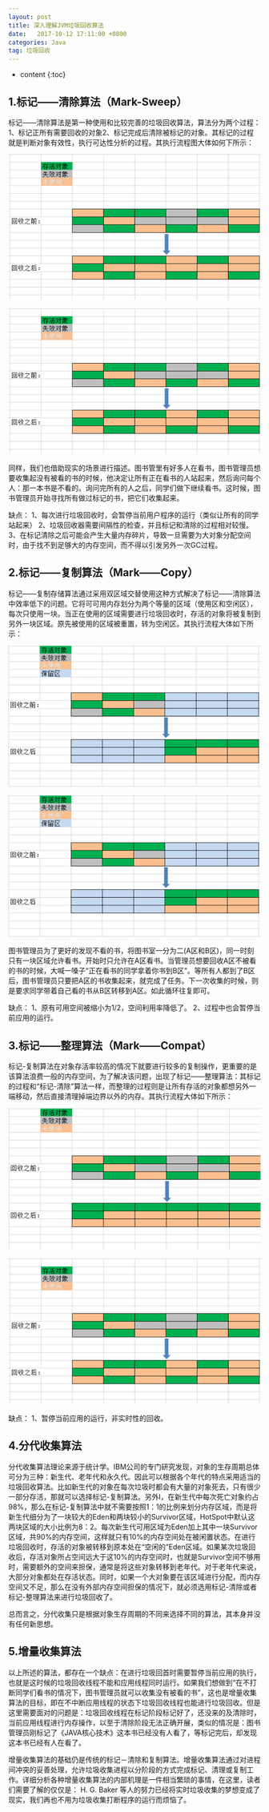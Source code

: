 ```yaml
---
layout: post
title: 深入理解JVM垃圾回收算法
date:   2017-10-12 17:11:00 +0800
categories: Java
tag: 垃圾回收
---
```

* content
{:toc}



1.标记——清除算法（Mark-Sweep）
----------------

标记——清除算法是第一种使用和比较完善的垃圾回收算法，算法分为两个过程：1、标记正所有需要回收的对象2、标记完成后清除被标记的对象。其标记的过程就是判断对象有效性，执行可达性分析的过程。其执行流程图大体如何下所示：
 
![标记-清除](image/gc1.png)

![Mark-Sweep](/_posts/image/gc1.png)

同样，我们也借助现实的场景进行描述。图书管里有好多人在看书，图书管理员想要收集起没有被看的书的时候，他决定让所有正在看书的人站起来，然后询问每个人：那一本书是不看的。询问完所有的人之后，同学们做下继续看书。这时候，图书管理员开始寻找所有做过标记的书，把它们收集起来。

缺点： 
1、每次进行垃圾回收时，会暂停当前用户程序的运行（类似让所有的同学站起来） 
2、垃圾回收器需要间隔性的检查，并且标记和清除的过程相对较慢。 
3、在标记清除之后可能会产生大量内存碎片，导致一旦需要为大对象分配空间时，由于找不到足够大的内存空间，而不得以引发另外一次GC过程。


2.标记——复制算法（Mark——Copy）
----------------

标记——复制存储算法通过采用双区域交替使用这种方式解决了标记——清除算法中效率低下的问题。它将可可用内存划分为两个等量的区域（使用区和空闲区），每次只使用一块。当正在使用的区域需要进行垃圾回收时，存活的对象将被复制到另外一块区域。原先被使用的区域被重置，转为空闲区。其执行流程大体如下所示：

![Mark-Copy](../image/gc2.png)

![Mark-Copy](/_posts/image/gc2.png)

图书管理员为了更好的发现不看的书，将图书室一分为二(A区和B区)，同一时刻只有一块区域允许看书。开始时只允许在A区看书。当管理员想要回收A区不被看的书的时候，大喊一嗓子“正在看书的同学拿着你书到B区”。等所有人都到了B区后，图书管理员只要把A区的书收集起来，就完成了任务。下一次收集的时候，则是要求同学带着自己看的书从B区转移到A区。如此循环往复即可。

缺点： 
1、原有可用空间被缩小为1/2，空间利用率降低了。 
2、过程中也会暂停当前应用的运行。



3.标记——整理算法（Mark——Compat）
----------------

标记-复制算法在对象存活率较高的情况下就要进行较多的复制操作，更重要的是该算法浪费一般的内存空间，为了解决该问题，出现了标记——整理算法：其标记的过程和“标记-清除”算法一样，而整理的过程则是让所有存活的对象都想另外一端移动，然后直接清理掉端边界以外的内存。其执行流程大体如下所示： 

![Mark-Compact](../image/gc3.png)

![Mark-Compact](/_posts/image/gc1.png)


缺点： 
1、暂停当前应用的运行，非实时性的回收。


4.分代收集算法
----------------

分代收集算法理论来源于统计学。IBM公司的专门研究发现，对象的生存周期总体可分为三种：新生代、老年代和永久代。因此可以根据各个年代的特点采用适当的垃圾回收算法。比如新生代的对象在每次垃圾时都会有大量的对象死去，只有很少一部分存活，那就可以选择标记-复制算法。另外I，在新生代中每次死亡对象约占98%，那么在标记-复制算法中就不需要按照1：1的比例来划分内存区域，而是将新生代细分为了一块较大的Eden和两块较小的Survivor区域，HotSpot中默认这两块区域的大小比例为8：2。每次新生代可用区域为Eden加上其中一块Survivor区域，共90%的内存空间，这样就只有10%的内存空间处在被闲置状态。在进行垃圾回收时，存活的对象被转移到原本处在“空闲的”Eden区域。如果某次垃圾回收后，存活对象所占空间远大于这10%的内存空间时，也就是Survivor空间不够用时，需要额外的空间来担保，通常是将这些对象转移到老年代。对于老年代来说，大部分对象都处在存活状态。同时，如果一个大对象要在该区域进行分配，而内存空间又不足，那么在没有外部内存空间担保的情况下，就必须选用标记-清除或者标记-整理算法来进行垃圾回收了。

总而言之，分代收集只是根据对象生存周期的不同来选择不同的算法，其本身并没有任何新思想。



5.增量收集算法
----------------

以上所述的算法，都存在一个缺点：在进行垃圾回首时需要暂停当前应用的执行，也就是这时候的垃圾回收线程不能和应用线程同时运行。如果我们想做到“在不打断同学们看书的情况下，图书管理员就可以收集没有被看的书”，这也是增量收集算法的目标，即在不中断应用线程的状态下垃圾回收线程也能进行垃圾回收。但是这里需要面对的问题是：垃圾回收线程在标记阶段标记好了，还没来的及清除时，当前应用线程进行内存操作，以至于清除阶段无法正确开展，类似的情况是：图书管理员刚标记了《JAVA核心技术》这本书已经没有人看了，等标记完后，却发现这本书已经有人在看了。

增量收集算法的基础仍是传统的标记－清除和复制算法。增量收集算法通过对进程间冲突的妥善处理，允许垃圾收集进程以分阶段的方式完成标记、清理或复制工作。详细分析各种增量收集算法的内部机理是一件相当繁琐的事情，在这里，读者们需要了解的仅仅是： H. G. Baker 等人的努力已经将实时垃圾收集的梦想变成了现实，我们再也不用为垃圾收集打断程序的运行而烦恼了。